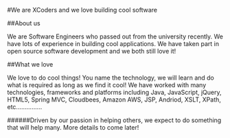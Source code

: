 #We are XCoders and we love building cool software

##About us

We are Software Engineers who passed out from the university recently. We have lots of experience in building cool applications.
We have taken part in open source software development and we both still love it!

##What we love

We love to do cool things! You name the technology, we will learn and do what is required as long as we find it cool!
We have worked with many technologies, frameworks and platforms including Java, JavaScript, jQuery, HTML5, Spring MVC, Cloudbees,
Amazon AWS, JSP, Andriod, XSLT, XPath, etc...............

######Driven by our passion in helping others, we expect to do something that will help many. More details to come later!


